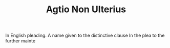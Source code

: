 ---
title: Agtio Non Ulterius
letter: A
permalink: "/definitions/agtio-non-ulterius.html"
body: In English pleading. A name given to the distinctive clause In the plea to the
  further mainte
published_at: '2018-07-07'
layout: post
---